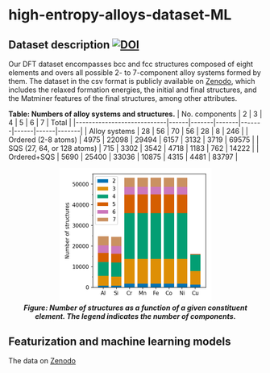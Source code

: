 # high-entropy-alloys-dataset-ML

## Dataset description [![DOI](https://zenodo.org/badge/DOI/10.5281/zenodo.10854500.svg)](https://doi.org/10.5281/zenodo.10854500)

Our DFT dataset encompasses bcc and fcc structures composed of eight elements and overs all possible 2- to 7-component alloy systems formed by them. 
The dataset in the csv format is publicly available on [Zenodo](https://doi.org/10.5281/zenodo.10854500), which includes the relaxed formation energies, the initial and final structures, and the Matminer features of the final structures, among other attributes.

**Table: Numbers of alloy systems and structures.**
| No. components             | 2    | 3     | 4     | 5     | 6    | 7    | Total |
|----------------------------|------|-------|-------|-------|------|------|-------|
| Alloy systems              | 28   | 56    | 70    | 56    | 28   | 8    | 246   |
| Ordered (2-8 atoms)        | 4975 | 22098 | 29494 | 6157  | 3132 | 3719 | 69575 |
| SQS (27, 64, or 128 atoms) | 715  | 3302  | 3542  | 4718  | 1183 | 762  | 14222 |
| Ordered+SQS                | 5690 | 25400 | 33036 | 10875 | 4315 | 4481 | 83797 |


<p align="center" width="100%">
    <img src="figs/counts_vs_elements.png" alt="image" width="60%" height="auto">
    <br>
    <em><strong>Figure: Number of structures as a function of a given constituent element. The legend indicates the number of components.</strong> </em>
</p>

## Featurization and machine learning models 
The data on [Zenodo](https://doi.org/10.5281/zenodo.10854500)




